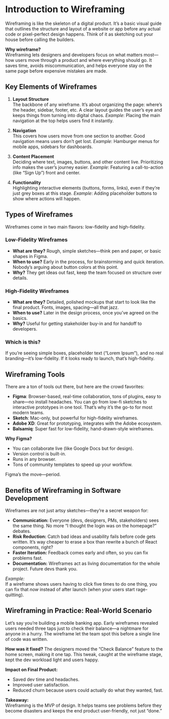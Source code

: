 # Introduction to Wireframing

Wireframing is like the skeleton of a digital product. It’s a basic visual guide that outlines the structure and layout of a website or app before any actual code or pixel-perfect design happens. Think of it as sketching out your house before calling the builders. 

**Why wireframe?**  
Wireframing lets designers and developers focus on what matters most—how users move through a product and where everything should go. It saves time, avoids miscommunication, and helps everyone stay on the same page before expensive mistakes are made.

## Key Elements of Wireframes

1. **Layout Structure**  
   The backbone of any wireframe. It’s about organizing the page: where’s the header, sidebar, footer, etc. A clear layout guides the user’s eye and keeps things from turning into digital chaos.
   *Example*: Placing the main navigation at the top helps users find it instantly.

2. **Navigation**  
   This covers how users move from one section to another. Good navigation means users don’t get lost.
   *Example*: Hamburger menus for mobile apps, sidebars for dashboards.

3. **Content Placement**  
   Deciding where text, images, buttons, and other content live. Prioritizing info makes the user’s journey easier.
   *Example*: Featuring a call-to-action (like “Sign Up”) front and center.

4. **Functionality**  
   Highlighting interactive elements (buttons, forms, links), even if they’re just grey boxes at this stage.
   *Example*: Adding placeholder buttons to show where actions will happen.


## Types of Wireframes

Wireframes come in two main flavors: low-fidelity and high-fidelity.

### Low-Fidelity Wireframes
- **What are they?** Rough, simple sketches—think pen and paper, or basic shapes in Figma.
- **When to use?** Early in the process, for brainstorming and quick iteration. Nobody’s arguing about button colors at this point.
- **Why?** They get ideas out fast, keep the team focused on structure over details.

### High-Fidelity Wireframes
- **What are they?** Detailed, polished mockups that start to look like the final product. Fonts, images, spacing—all that jazz.
- **When to use?** Later in the design process, once you’ve agreed on the basics.
- **Why?** Useful for getting stakeholder buy-in and for handoff to developers.

### Which is this?
If you’re seeing simple boxes, placeholder text (“Lorem Ipsum”), and no real branding—it’s low-fidelity. If it looks ready to launch, that’s high-fidelity.


## Wireframing Tools

There are a ton of tools out there, but here are the crowd favorites:

- **Figma**: Browser-based, real-time collaboration, tons of plugins, easy to share—no install headaches. You can go from low-fi sketches to interactive prototypes in one tool. That’s why it’s the go-to for most modern teams.
- **Sketch**: Mac-only, but powerful for high-fidelity wireframes.
- **Adobe XD**: Great for prototyping, integrates with the Adobe ecosystem.
- **Balsamiq**: Super fast for low-fidelity, hand-drawn-style wireframes.

**Why Figma?**  
- You can collaborate live (like Google Docs but for design).
- Version control is built-in.
- Runs in any browser.
- Tons of community templates to speed up your workflow.

Figma’s the move—period.


## Benefits of Wireframing in Software Development

Wireframes are not just artsy sketches—they’re a secret weapon for:
- **Communication:** Everyone (devs, designers, PMs, stakeholders) sees the same thing. No more “I thought the login was on the homepage?” debates.
- **Risk Reduction:** Catch bad ideas and usability fails before code gets written. It’s way cheaper to erase a box than rewrite a bunch of React components, right?
- **Faster Iteration:** Feedback comes early and often, so you can fix problems fast.
- **Documentation:** Wireframes act as living documentation for the whole project. Future devs thank you.

*Example:*  
If a wireframe shows users having to click five times to do one thing, you can fix that *now* instead of after launch (when your users start rage-quitting).


## Wireframing in Practice: Real-World Scenario

Let’s say you’re building a mobile banking app. Early wireframes revealed users needed three taps just to check their balance—a nightmare for anyone in a hurry. The wireframe let the team spot this before a single line of code was written.

**How was it fixed?**
The designers moved the “Check Balance” feature to the home screen, making it one tap. This tweak, caught at the wireframe stage, kept the dev workload light and users happy.

**Impact on Final Product:**
- Saved dev time and headaches.
- Improved user satisfaction.
- Reduced churn because users could actually do what they wanted, fast.

**Takeaway:**  
Wireframing is the MVP of design. It helps teams see problems before they become disasters and keeps the end product user-friendly, not just “done.”


